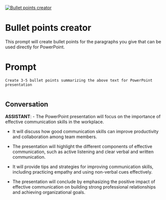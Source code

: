 
[![Bullet points creator](https://flow-prompt-covers.s3.us-west-1.amazonaws.com/icon/Abstract/i3.png)]()
# Bullet points creator 
This prompt will create bullet points for the paragraphs you give that can be used directly for PowerPoint.

# Prompt

```
Create 3-5 bullet points summarizing the above text for PowerPoint presentation


```

## Conversation

**ASSISTANT**: - The PowerPoint presentation will focus on the importance of effective communication skills in the workplace.

- It will discuss how good communication skills can improve productivity and collaboration among team members.

- The presentation will highlight the different components of effective communication, such as active listening and clear verbal and written communication.

- It will provide tips and strategies for improving communication skills, including practicing empathy and using non-verbal cues effectively.

- The presentation will conclude by emphasizing the positive impact of effective communication on building strong professional relationships and achieving organizational goals.


